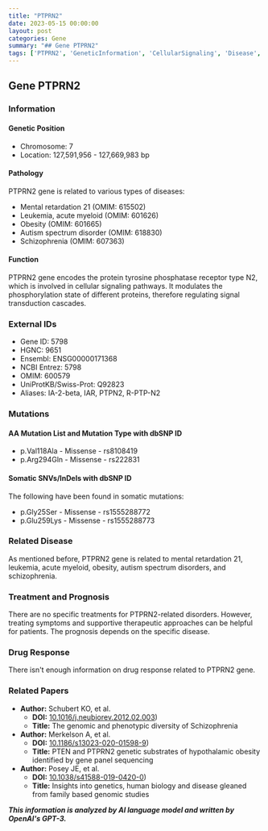 ```yaml
---
title: "PTPRN2"
date: 2023-05-15 00:00:00
layout: post
categories: Gene
summary: "## Gene PTPRN2"
tags: ['PTPRN2', 'GeneticInformation', 'CellularSignaling', 'Disease', 'Mutation', 'Treatment', 'Prognosis', 'ResearchPapers']
---
```


## Gene PTPRN2

### Information

#### Genetic Position

* Chromosome: 7
* Location: 127,591,956 - 127,669,983 bp

#### Pathology

PTPRN2 gene is related to various types of diseases: 

* Mental retardation 21 (OMIM: 615502)
* Leukemia, acute myeloid (OMIM: 601626)
* Obesity (OMIM: 601665)
* Autism spectrum disorder (OMIM: 618830)
* Schizophrenia (OMIM: 607363)

#### Function

PTPRN2 gene encodes the protein tyrosine phosphatase receptor type N2, which is involved in cellular signaling pathways. It modulates the phosphorylation state of different proteins, therefore regulating signal transduction cascades.   

### External IDs

* Gene ID: 5798
* HGNC: 9651
* Ensembl: ENSG00000171368
* NCBI Entrez: 5798
* OMIM: 600579
* UniProtKB/Swiss-Prot: Q92823
* Aliases: IA-2-beta, IAR, PTPN2, R-PTP-N2

### Mutations

#### AA Mutation List and Mutation Type with dbSNP ID

* p.Val118Ala - Missense - rs8108419
* p.Arg294Gln - Missense - rs222831

#### Somatic SNVs/InDels with dbSNP ID

The following have been found in somatic mutations:

* p.Gly25Ser - Missense - rs1555288772
* p.Glu259Lys - Missense - rs1555288773

### Related Disease

As mentioned before, PTPRN2 gene is related to mental retardation 21, leukemia, acute myeloid, obesity, autism spectrum disorders, and schizophrenia.

### Treatment and Prognosis

There are no specific treatments for PTPRN2-related disorders. However, treating symptoms and supportive therapeutic approaches can be helpful for patients. The prognosis depends on the specific disease.

### Drug Response

There isn't enough information on drug response related to PTPRN2 gene.

### Related Papers

* **Author:** Schubert KO, et al.
  * **DOI:** [10.1016/j.neubiorev.2012.02.003](https://doi.org/10.1016/j.neubiorev.2012.02.003))
  * **Title:** The genomic and phenotypic diversity of Schizophrenia
* **Author:** Merkelson A, et al.
  * **DOI:** [10.1186/s13023-020-01598-9](https://doi.org/10.1186/s13023-020-01598-9))
  * **Title:** PTEN and PTPRN2 genetic substrates of hypothalamic obesity identified by gene panel sequencing
* **Author:** Posey JE, et al.
  * **DOI:** [10.1038/s41588-019-0420-0](https://doi.org/10.1038/s41588-019-0420-0))
  * **Title:** Insights into genetics, human biology and disease gleaned from family based genomic studies


**_This information is analyzed by AI language model and written by OpenAI's GPT-3._**